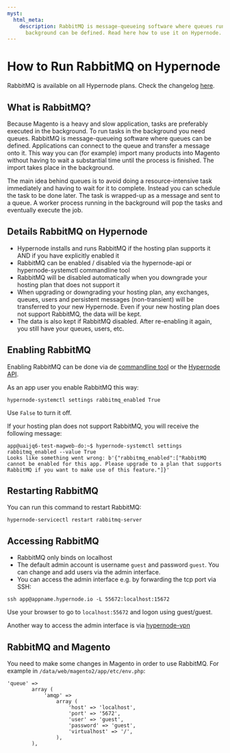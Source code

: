 ```yaml
---
myst:
  html_meta:
    description: RabbitMQ is message-queueing software where queues running in the
      background can be defined. Read here how to use it on Hypernode.
---
```


<!-- source: https://support.hypernode.com/en/best-practices/database/how-to-run-rabbitmq-on-hypernode/ -->

# How to Run RabbitMQ on Hypernode

RabbitMQ is available on all Hypernode plans. Check the changelog [here](https://changelog.hypernode.com/changelog/platform/release-6052-rabbitmq-on-hypernode/).

## What is RabbitMQ?

Because Magento is a heavy and slow application, tasks are preferably executed in the background. To run tasks in the background you need queues. RabbitMQ is message-queueing software where queues can be defined. Applications can connect to the queue and transfer a message onto it. This way you can (for example) import many products into Magento without having to wait a substantial time until the process is finished. The import takes place in the background.

The main idea behind queues is to avoid doing a resource-intensive task immediately and having to wait for it to complete. Instead you can schedule the task to be done later. The task is wrapped-up as a message and sent to a queue. A worker process running in the background will pop the tasks and eventually execute the job.

## Details RabbitMQ on Hypernode

- Hypernode installs and runs RabbitMQ if the hosting plan supports it AND if you have explicitly enabled it
- RabbitMQ can be enabled / disabled via the hypernode-api or hypernode-systemctl commandline tool
- RabbitMQ will be disabled automatically when you downgrade your hosting plan that does not support it
- When upgrading or downgrading your hosting plan, any exchanges, queues, users and persistent messages (non-transient) will be transferred to your new Hypernode. Even if your new hosting plan does not support RabbitMQ, the data will be kept.
- The data is also kept if RabbitMQ disabled. After re-enabling it again, you still have your queues, users, etc.

## Enabling RabbitMQ

Enabling RabbitMQ can be done via de [commandline tool](https://support.hypernode.com/knowledgebase/hypernode-systemctl-cli-tool/) or the [Hypernode API](https://community.hypernode.io/#/Documentation/hypernode-api/README).

As an app user you enable RabbitMQ this way:

```nginx
hypernode-systemctl settings rabbitmq_enabled True
```

Use `False` to turn it off.

If your hosting plan does not support RabbitMQ, you will receive the following message:

```nginx
app@uaijq6-test-magweb-do:~$ hypernode-systemctl settings rabbitmq_enabled --value True
Looks like something went wrong: b'{"rabbitmq_enabled":["RabbitMQ cannot be enabled for this app. Please upgrade to a plan that supports RabbitMQ if you want to make use of this feature."]}'
```

## Restarting RabbitMQ

You can run this command to restart RabbitMQ:

```nginx
hypernode-servicectl restart rabbitmq-server
```

## Accessing RabbitMQ

- RabbitMQ only binds on localhost
- The default admin account is username `guest` and password `guest`. You can change and add users via the admin interface.
- You can access the admin interface e.g. by forwarding the tcp port via SSH:

`ssh app@appname.hypernode.io -L 55672:localhost:15672`

Use your browser to go to `localhost:55672` and logon using guest/guest.

Another way to access the admin interface is via [hypernode-vpn](https://changelog.hypernode.com/changelog/release-6064-rabbitmq-can-be-accessed-via-the-hypernode-vpn/)

## RabbitMQ and Magento

You need to make some changes in Magento in order to use RabbitMQ. For example in `/data/web/magento2/app/etc/env.php`:

```nginx
'queue' =>
        array (
            'amqp' =>
                array (
                    'host' => 'localhost',
                    'port' => '5672',
                    'user' => 'guest',
                    'password' => 'guest',
                    'virtualhost' => '/',
                ),
        ),
```
